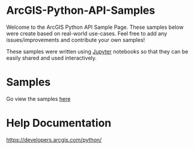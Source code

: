 # ArcGIS-Python-API-Samples
Welcome to the ArcGIS Python API Sample Page.  These samples below were create based on real-world use-cases.  Feel free to add any issues/improvements and contribute your own samples!

These samples were written using [Jupyter](https://jupyter.org/) notebooks so that they can be easily shared and used interactively.  

# Samples
Go view the samples [here](https://github.com/jmirmelstein/ArcGIS-Python-API-Samples/tree/master/Samples)

# Help Documentation
https://developers.arcgis.com/python/

